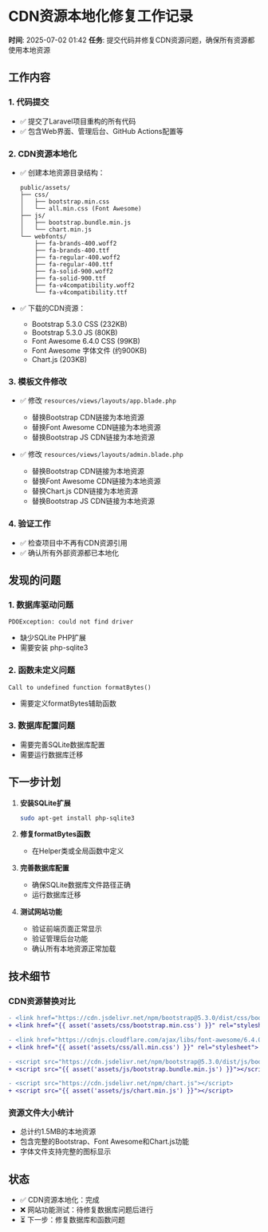 # CDN资源本地化修复工作记录

**时间**: 2025-07-02 01:42
**任务**: 提交代码并修复CDN资源问题，确保所有资源都使用本地资源

## 工作内容

### 1. 代码提交
- ✅ 提交了Laravel项目重构的所有代码
- ✅ 包含Web界面、管理后台、GitHub Actions配置等

### 2. CDN资源本地化
- ✅ 创建本地资源目录结构：
  ```
  public/assets/
  ├── css/
  │   ├── bootstrap.min.css
  │   └── all.min.css (Font Awesome)
  ├── js/
  │   ├── bootstrap.bundle.min.js
  │   └── chart.min.js
  └── webfonts/
      ├── fa-brands-400.woff2
      ├── fa-brands-400.ttf
      ├── fa-regular-400.woff2
      ├── fa-regular-400.ttf
      ├── fa-solid-900.woff2
      ├── fa-solid-900.ttf
      ├── fa-v4compatibility.woff2
      └── fa-v4compatibility.ttf
  ```

- ✅ 下载的CDN资源：
  - Bootstrap 5.3.0 CSS (232KB)
  - Bootstrap 5.3.0 JS (80KB)
  - Font Awesome 6.4.0 CSS (99KB)
  - Font Awesome 字体文件 (约900KB)
  - Chart.js (203KB)

### 3. 模板文件修改
- ✅ 修改 `resources/views/layouts/app.blade.php`
  - 替换Bootstrap CDN链接为本地资源
  - 替换Font Awesome CDN链接为本地资源
  - 替换Bootstrap JS CDN链接为本地资源

- ✅ 修改 `resources/views/layouts/admin.blade.php`
  - 替换Bootstrap CDN链接为本地资源
  - 替换Font Awesome CDN链接为本地资源
  - 替换Chart.js CDN链接为本地资源
  - 替换Bootstrap JS CDN链接为本地资源

### 4. 验证工作
- ✅ 检查项目中不再有CDN资源引用
- ✅ 确认所有外部资源都已本地化

## 发现的问题

### 1. 数据库驱动问题
```
PDOException: could not find driver
```
- 缺少SQLite PHP扩展
- 需要安装 php-sqlite3

### 2. 函数未定义问题
```
Call to undefined function formatBytes()
```
- 需要定义formatBytes辅助函数

### 3. 数据库配置问题
- 需要完善SQLite数据库配置
- 需要运行数据库迁移

## 下一步计划

1. **安装SQLite扩展**
   ```bash
   sudo apt-get install php-sqlite3
   ```

2. **修复formatBytes函数**
   - 在Helper类或全局函数中定义

3. **完善数据库配置**
   - 确保SQLite数据库文件路径正确
   - 运行数据库迁移

4. **测试网站功能**
   - 验证前端页面正常显示
   - 验证管理后台功能
   - 确认所有本地资源正常加载

## 技术细节

### CDN资源替换对比
```diff
- <link href="https://cdn.jsdelivr.net/npm/bootstrap@5.3.0/dist/css/bootstrap.min.css" rel="stylesheet">
+ <link href="{{ asset('assets/css/bootstrap.min.css') }}" rel="stylesheet">

- <link href="https://cdnjs.cloudflare.com/ajax/libs/font-awesome/6.4.0/css/all.min.css" rel="stylesheet">
+ <link href="{{ asset('assets/css/all.min.css') }}" rel="stylesheet">

- <script src="https://cdn.jsdelivr.net/npm/bootstrap@5.3.0/dist/js/bootstrap.bundle.min.js"></script>
+ <script src="{{ asset('assets/js/bootstrap.bundle.min.js') }}"></script>

- <script src="https://cdn.jsdelivr.net/npm/chart.js"></script>
+ <script src="{{ asset('assets/js/chart.min.js') }}"></script>
```

### 资源文件大小统计
- 总计约1.5MB的本地资源
- 包含完整的Bootstrap、Font Awesome和Chart.js功能
- 字体文件支持完整的图标显示

## 状态
- ✅ CDN资源本地化：完成
- ❌ 网站功能测试：待修复数据库问题后进行
- ⏳ 下一步：修复数据库和函数问题
